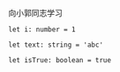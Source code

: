 
向小郭同志学习
```
let i: number = 1

let text: string = 'abc'

let isTrue: boolean = true


















```
